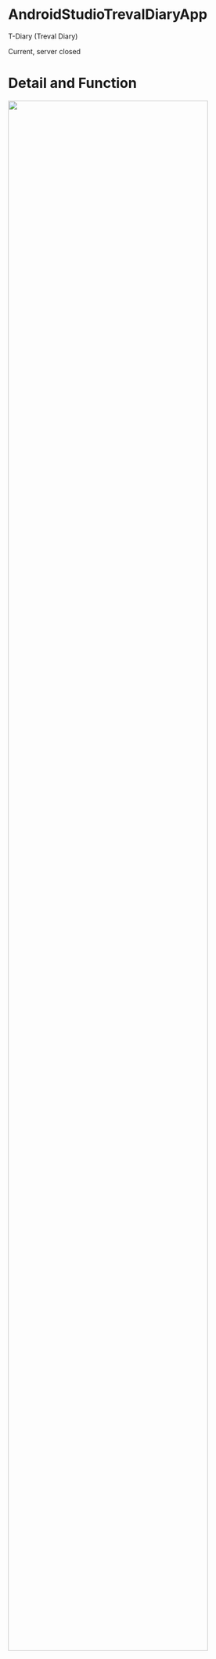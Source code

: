 # AndroidStudioTrevalDiaryApp
T-Diary (Treval Diary)

Current, server closed

# Detail and Function
<img src="https://user-images.githubusercontent.com/61723989/77250982-f7fe1080-6c8e-11ea-86a4-1b3316d8559c.PNG" width="90%"></img>
